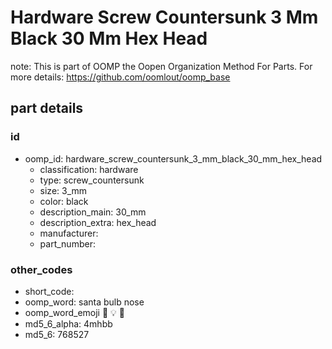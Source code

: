 # Hardware Screw Countersunk 3 Mm Black 30 Mm Hex Head  

note: This is part of OOMP the Oopen Organization Method For Parts. For more details: https://github.com/oomlout/oomp_base

##  part details





### id
* oomp_id: hardware_screw_countersunk_3_mm_black_30_mm_hex_head
  * classification: hardware
  * type: screw_countersunk
  * size: 3_mm
  * color: black
  * description_main: 30_mm
  * description_extra: hex_head
  * manufacturer: 
  * part_number: 

### other_codes
* short_code: 
* oomp_word: santa bulb nose
* oomp_word_emoji :santa: :bulb: :nose:
* md5_6_alpha: 4mhbb
* md5_6: 768527